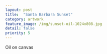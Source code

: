 ```yaml
---
layout: post
title:  "Santa Barbara Sunset"
category: artwork
feature_image: /img/sunset-oil-1024x808.jpg
detail: false 
priority: 5
---
```

Oil on canvas

